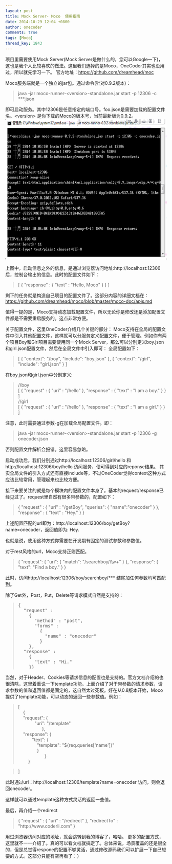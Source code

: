 ```yaml
---
layout: post
title: Mock Server- Moco  使用指南
date: 2014-10-29 12:04 +0800
author: onecoder
comments: true
tags: [Moco]
thread_key: 1843
---
```

项目里需要使用Mock Server(Mock Server是做什么的，您可以Google一下)，这也是我个人比较喜欢的做法。这里我们选择的是Moco，OneCoder其实也没用过，所以就先学习一下。
官方地址：https://github.com/dreamhead/moc

Moco服务端就是一个独立的jar包。通过命令(针对0.9.2版本)：
<blockquote>java -jar moco-runner-&lt;version&gt;-standalone.jar start -p 12306 -c ***.json</blockquote>
即可启动服务。其中12306是任意指定的端口号。foo.json是需要加载的配置文件名。&lt;version&gt; 是你下载的Moco的版本号，当前最新版为0.9.2。

<img class="aligncenter" src="/images/oldposts/start-moco.png" alt="" width="674" height="437" />

上图中，启动信息之外的信息，是通过浏览器访问地址:http://localhost:12306后，控制台输出的信息。此时的配置文件如下：
<blockquote>
<div>[
{
"response" :
{
"text" : "Hello, Moco"
}
}
]</div></blockquote>
剩下的任务就是构造自己项目的配置文件了。这部分内容的详细文档在：<a href="https://github.com/dreamhead/moco/blob/master/moco-doc/apis.md">https://github.com/dreamhead/moco/blob/master/moco-doc/apis.md</a>

值得一提的是，Moco支持动态加载配置文件，所以无论你是修改还是添加配置文件都是不需要重启服务的。这点非常方便。

关于配置文件，这里OneCoder介绍几个关键的部分：
Moco支持在全局的配置文件中引入其他配置文件，这样就可以分服务定义配置文件，便于管理。例如你有两个项目Boy和Girl项目需要使用同一个Mock Server，那么可以分别定义boy.json和girl.json配置文件，然后在全局文件中引入即可：
全局配置如下：
<blockquote>
<div>[
{
"context": "/boy",
"include": "boy.json"
},
{
"context": "/girl",
"include": "girl.json"
}
]</div></blockquote>
在boy.json和girl.json中分别定义:
<div>
<blockquote>
<div>//boy</div>
<div>[
{
"request" : {
"uri" : "/hello"
},
"response" : {
"text" : "I am a boy."
}
}
]</div>
<div>//girl</div>
<div>[
{
"request" : {
"uri" : "/hello"
},
"response" : {
"text" : "I am a girl."
}
}
]</div></blockquote>
</div>
注意，此时需要通过参数-g在加载全局配置文件。即：
<blockquote>java -jar moco-runner-&lt;version&gt;-standalone.jar start -p 12306 -g onecoder.json</blockquote>
否则配置文件解析会报错。这里容易忽略。

启动成功后，我们分别通过http://localhost:12306/girl/hello 和 http://localhost:12306/boy/hello 访问服务，便可得到对应的reponse结果。
其实全局文件的引入方式还有直接include等，不过OneCoder觉得context这种方式应该比较常用，管理起来也比较方便。

接下来要关注的就是每个模块内的配置文件本身了。基本的request/response已经见过了。request里自然有很多带参数的，配置如下：
<blockquote>
<div>{
"request" : {
"uri" : "/getBoy",
"queries":
{
"name":"onecoder"
}
},
"response" : {
"text" : "Hey."
}
}</div></blockquote>
上述配置匹配的url即为：http://localhost:12306/boy/getBoy?name=onecoder，返回值即为: Hey.

也就是说，使用这种方式你需要在开发期有固定的测试参数和参数值。

对于rest风格的url，Moco支持正则匹配。
<blockquote>
<div>{
"request":
{
"uri":
{
"match": "/searchboy/\\w+"
}
},
"response":
{
"text": "Find a boy."
}
}</div></blockquote>
此时，访问http://localhost:12306/boy/searchboy/*** 结尾加任何参数均可匹配到。

除了Get外，Post，Put，Delete等请求模式自然是支持的：
<div>
<blockquote>
<pre>{
  "request" :
    {
      "method" : "post",
      "forms" :
        {
          "name" : "onecoder"
        }
    },
  "response" : 
    {
      "text" : "Hi."
    }}</pre>
</blockquote>
</div>
当然，对于Header、Cookies等请求信息的配置也是支持的。官方文档介绍的也很清除，这里着重说一下template功能。上面介绍了对于带参数的请求参数，请求参数的值和返回值都是固定的，这自然太过死板。好在从0.8版本开始，Moco提供了template功能，可以动态的返回一些参数值。例如：
<div>
<blockquote>
<div>[</div>
<div>    {
<div>    "request": {</div>
<div>             "uri": "/template"</div>
<div>                   },</div>
<div>    "response": {</div>
<div>           "text": {</div>
<div>               "template": "${req.queries['name']}"</div>
</div>
<div>               }</div>
<div>                     }</div>
<div>        }</div></blockquote>
<div>
<blockquote>
<div>]</div></blockquote>
</div>
</div>
此时通过url：http://localhost:12306/template?name=onecoder 访问，则会返回onecoder。

这样就可以通过template这种方式灵活的返回一些值。

最后，再介绍一个redirect
<blockquote>
<div>{
"request" :
{
"uri" : "/redirect"
},
"redirectTo" : "http://www.coderli.com"
}</div></blockquote>
用过浏览器访问对应的地址，就会跳转到我的博客了，哈哈。
更多的配置方式，这里就不一一介绍了。真的可以看文档就搞定了。总体来说，场景覆盖的还是很全的，但是总觉得respone的配置不够灵活，通过修改源码我们可以扩展一下自己想要的方式。这部分只能有空再看了：）

